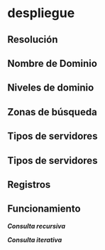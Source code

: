 # despliegue

## Resolución

## Nombre de Dominio

## Niveles de dominio

## Zonas de búsqueda

##  Tipos de servidores

## Tipos de servidores

## Registros

## Funcionamiento

**_Consulta recursiva_**

**_Consulta iterativa_**